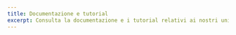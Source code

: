 ```yaml
---
title: Documentazione e tutorial
excerpt: Consulta la documentazione e i tutorial relativi ai nostri universi Cloud che ti accompagnano nell'implementazione e nell'utilizzo delle nostre soluzioni
---
```

